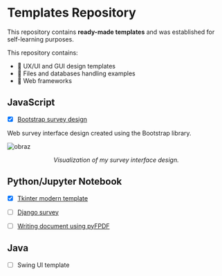 # Templates Repository

This repository contains **ready-made templates** and was established for self-learning purposes. 

This repository contains: 
* :file_folder: UX/UI and GUI design templates 
* :file_folder: Files and databases handling examples 
* :file_folder: Web frameworks 

## JavaScript 
- [x] [Bootstrap survey design](https://github.com/Pyother/templates/tree/main/js/bootstrap_survey_design) 

Web survey interface design created using the Bootstrap library.

![obraz](https://user-images.githubusercontent.com/77791657/190878342-9f10cbc2-65f2-4702-930c-fa4952fab708.png)
<div align="center"><em>Visualization of my survey interface design.</em></div>


## Python/Jupyter Notebook
- [x] [Tkinter modern template](https://github.com/Pyother/code-learning/blob/main/python/tkinter_modern_gui.ipynb)
- [ ] [Django survey](https://github.com/Pyother/templates/tree/main/python/django_survey/survey)
- [ ] [Writing document using pyFPDF](https://github.com/Pyother/code-learning/blob/main/python/document_pyfpdf/document_pyfpdf.py)


## Java 
- [ ] Swing UI template 


